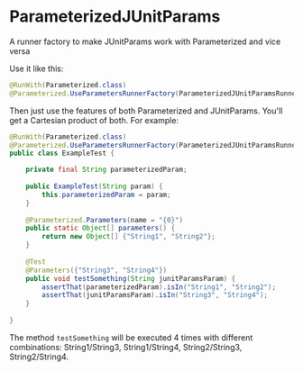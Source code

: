 # ParameterizedJUnitParams
A runner factory to make JUnitParams work with Parameterized and vice versa

Use it like this:
```java
@RunWith(Parameterized.class)
@Parameterized.UseParametersRunnerFactory(ParameterizedJUnitParamsRunnerFactory.class)
```
Then just use the features of both Parameterized and JUnitParams.
You'll get a Cartesian product of both. For example:
```java
@RunWith(Parameterized.class)
@Parameterized.UseParametersRunnerFactory(ParameterizedJUnitParamsRunnerFactory.class)
public class ExampleTest {

    private final String parameterizedParam;
    
    public ExampleTest(String param) {
        this.parameterizedParam = param;
    }
    
    @Parameterized.Parameters(name = "{0}")
    public static Object[] parameters() {
        return new Object[] {"String1", "String2"};
    }
    
    @Test
    @Parameters({"String3", "String4"})
    public void testSomething(String junitParamsParam) {
        assertThat(parameterizedParam).isIn("String1", "String2");
        assertThat(junitParamsParam).isIn("String3", "String4");
    }
    
}
```
The method ```testSomething``` will be executed 4 times with different
combinations: String1/String3, String1/String4, String2/String3, String2/String4.
